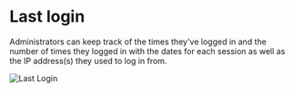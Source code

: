Last login
=============

Administrators can keep track of the times they've logged in and the number of times they logged in with the dates for each session as well as the IP address(s) they used to log in from.

![Last Login](lastlogin.png)
